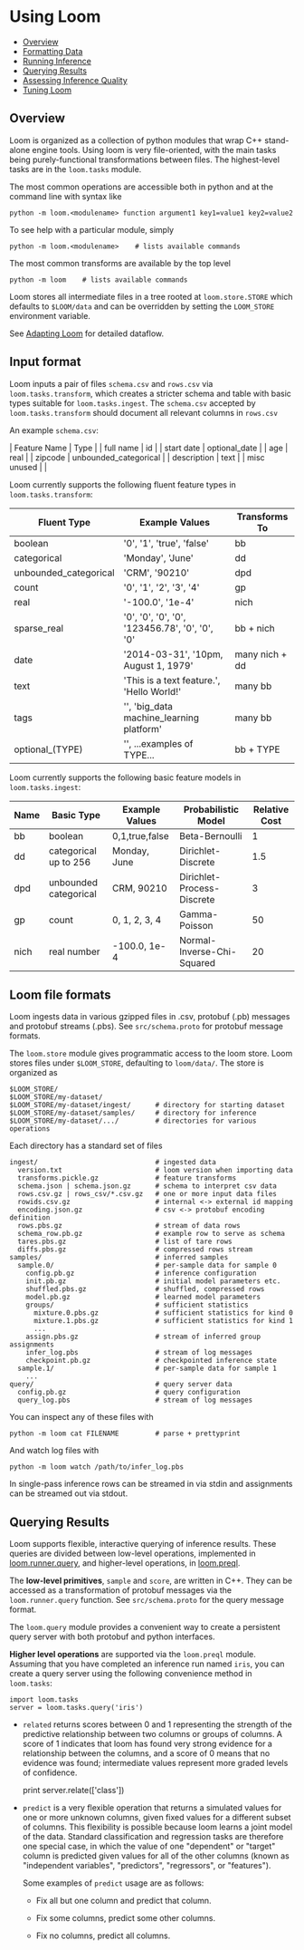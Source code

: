 # Using Loom

* [Overview](#overview)
* [Formatting Data](#format)
* [Running Inference](#infer)
* [Querying Results](#query)
* [Assessing Inference Quality](#quality)
* [Tuning Loom](#tuning)

## Overview <a name="overview"/>

Loom is organized as a collection of python modules that wrap C++ stand-alone engine tools.
Using loom is very file-oriented, with the main tasks being purely-functional
transformations between files.
The highest-level tasks are in the `loom.tasks` module.

<!--
FIXME what are the main tasks? are all of the common operations contained in loom.tasks? If not, should they be?
-->

The most common operations are accessible both in python and at the
command line with syntax like

    python -m loom.<modulename> function argument1 key1=value1 key2=value2

To see help with a particular module, simply

    python -m loom.<modulename>    # lists available commands

The most common transforms are available by the top level

    python -m loom    # lists available commands

Loom stores all intermediate files in a tree rooted at `loom.store.STORE` which
defaults to `$LOOM/data` and can be overridden by setting the `LOOM_STORE`
environment variable.

See [Adapting Loom](/doc/adapting.md#dataflow) for detailed dataflow.

## Input format <a name="format"/>

Loom inputs a pair of files `schema.csv` and `rows.csv` via `loom.tasks.transform`,
which creates a stricter schema and table with basic types suitable for `loom.tasks.ingest`.
The `schema.csv` accepted by `loom.tasks.transform` should document
all relevant columns in `rows.csv`

An example `schema.csv`:

| Feature Name | Type                   |
| full name    | id                     |
| start date   | optional\_date         |
| age          | real                   |
| zipcode      | unbounded\_categorical |
| description  | text                   |
| misc unused  |                        |

Loom currently supports the following fluent feature types in `loom.tasks.transform`:

| Fluent Type            | Example Values                                 | Transforms To  |
|------------------------|------------------------------------------------|----------------|
| boolean                | '0', '1', 'true', 'false'                      | bb             |
| categorical            | 'Monday', 'June'                               | dd             |
| unbounded\_categorical | 'CRM', '90210'                                 | dpd            |
| count                  | '0', '1', '2', '3', '4'                        | gp             |
| real                   | '-100.0', '1e-4'                               | nich           |
| sparse\_real           | '0', '0', '0', '0', '123456.78', '0', '0', '0' | bb + nich      |
| date                   | '2014-03-31', '10pm, August 1, 1979'           | many nich + dd |
| text                   | 'This is a text feature.', 'Hello World!'      | many bb        |
| tags                   | '', 'big_data machine_learning platform'       | many bb        |
| optional\_(TYPE)       | '', ...examples of TYPE...                     | bb + TYPE      |

Loom currently supports the following basic feature models in `loom.tasks.ingest`:

| Name | Basic Type            | Example Values | Probabilistic Model        | Relative Cost
|------|-----------------------|----------------|----------------------------|--------------
| bb   | boolean               | 0,1,true,false | Beta-Bernoulli             | 1
| dd   | categorical up to 256 | Monday, June   | Dirichlet-Discrete         | 1.5
| dpd  | unbounded categorical | CRM, 90210     | Dirichlet-Process-Discrete | 3
| gp   | count                 | 0, 1, 2, 3, 4  | Gamma-Poisson              | 50
| nich | real number           | -100.0, 1e-4   | Normal-Inverse-Chi-Squared | 20

## Loom file formats

Loom ingests data in various gzipped files in .csv, protobuf (.pb) messages
and protobuf streams (.pbs).
See `src/schema.proto` for protobuf message formats.

The `loom.store` module gives programmatic access to the loom store.
Loom stores files under `$LOOM_STORE`, defaulting to `loom/data/`.
The store is organized as

    $LOOM_STORE/
    $LOOM_STORE/my-dataset/
    $LOOM_STORE/my-dataset/ingest/      # directory for starting dataset
    $LOOM_STORE/my-dataset/samples/     # directory for inference
    $LOOM_STORE/my-dataset/.../         # directories for various operations

Each directory has a standard set of files

    ingest/                             # ingested data
      version.txt                       # loom version when importing data
      transforms.pickle.gz              # feature transforms
      schema.json | schema.json.gz      # schema to interpret csv data
      rows.csv.gz | rows_csv/*.csv.gz   # one or more input data files
      rowids.csv.gz                     # internal <-> external id mapping
      encoding.json.gz                  # csv <-> protobuf encoding definition
      rows.pbs.gz                       # stream of data rows
      schema_row.pb.gz                  # example row to serve as schema
      tares.pbs.gz                      # list of tare rows
      diffs.pbs.gz                      # compressed rows stream
    samples/                            # inferred samples
      sample.0/                         # per-sample data for sample 0
        config.pb.gz                    # inference configuration
        init.pb.gz                      # initial model parameters etc.
        shuffled.pbs.gz                 # shuffled, compressed rows
        model.pb.gz                     # learned model parameters
        groups/                         # sufficient statistics
          mixture.0.pbs.gz              # sufficient statistics for kind 0
          mixture.1.pbs.gz              # sufficient statistics for kind 1
          ...
        assign.pbs.gz                   # stream of inferred group assignments
        infer_log.pbs                   # stream of log messages
        checkpoint.pb.gz                # checkpointed inference state
      sample.1/                         # per-sample data for sample 1
        ...
    query/                              # query server data
      config.pb.gz                      # query configuration
      query_log.pbs                     # stream of log messages

You can inspect any of these files with

    python -m loom cat FILENAME         # parse + prettyprint

And watch log files with

    python -m loom watch /path/to/infer_log.pbs

In single-pass inference rows can be streamed in via stdin
and assignments can be streamed out via stdout.

## Querying Results <a name="query"/>

Loom supports flexible, interactive querying of inference results. These queries are divided between 
low-level operations, implemented in [loom.runner.query](/loom/runner.py), and higher-level operations, in [loom.preql](/loom/preql.py).

The **low-level primitives**, `sample` and `score`, are written in C++. They can be accessed as a 
transformation of protobuf messages via the `loom.runner.query` function. See `src/schema.proto` 
for the query message format.

The `loom.query` module provides a convenient way to create a persistent query server with both protobuf and python interfaces. 

<!--
* `sample` FIXME explain

* `score` FIXME explain
-->

**Higher level operations** are supported via the `loom.preql` module. Assuming that you have completed an 
inference run named `iris`, you can create a query server using the following convenience method in `loom.tasks`:

    import loom.tasks
    server = loom.tasks.query('iris')

* `related` returns scores between 0 and 1 representing the strength of the predictive relationship between two columns or groups of columns. A score of 1 indicates that loom has found very strong evidence for a relationship between the columns, and a score of 0 means that no evidence was found; intermediate values represent more graded levels of confidence.

    print server.relate(['class'])

* `predict` is a very flexible operation that returns a simulated values for one or more unknown columns, 
given fixed values for a different subset of columns. This flexibility is possible because loom learns a 
joint model of the data. Standard classification and regression tasks are therefore one special case, in which 
the value of one "dependent" or "target" column is predicted given values for all of the other columns (known as "independent variables", "predictors", "regressors", or "features").

  Some examples of `predict` usage are as follows:

  * Fix all but one column and predict that column.
  
    <!-- FIXME explanation and example usage -->
    
  * Fix some columns, predict some other columns.
  
    <!-- FIXME explanation and example usage -->
    
  * Fix no columns, predict all columns.
  
    <!-- FIXME explanation and example usage -->

<!--

* `group` FIXME not implemented

* `similar` FIXME not implemented

-->
